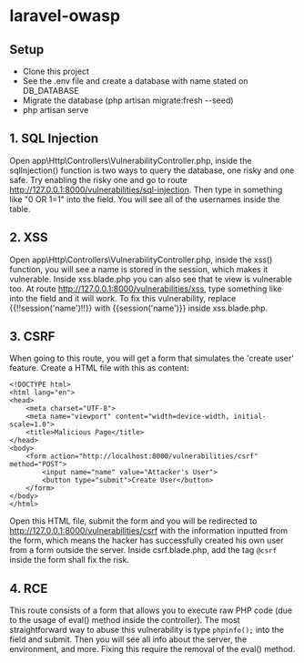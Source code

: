 # laravel-owasp

## Setup
- Clone this project
- See the .env file and create a database with name stated on DB_DATABASE
- Migrate the database (php artisan migrate:fresh --seed)
- php artisan serve
## 1. SQL Injection
Open app\Http\Controllers\VulnerabilityController.php, inside the sqlInjection() function is two ways to query the database, one risky and one safe. Try enabling the risky one and go to route http://127.0.0.1:8000/vulnerabilities/sql-injection.
Then type in something like "0 OR 1=1" into the field. You will see all of the usernames inside the table.

## 2. XSS
Open app\Http\Controllers\VulnerabilityController.php, inside the xss() function, you will see a name is stored in the session, which makes it vulnerable. Inside xss.blade.php you can also see that te view is vulnerable too.
At route http://127.0.0.1:8000/vulnerabilities/xss, type something like <script>alert('XSS');</script> into the field and it will work.
To fix this vulnerability, replace {{!!session('name')!!}} with {{session('name')}} inside xss.blade.php.

## 3. CSRF
When going to this route, you will get a form that simulates the 'create user' feature.
Create a HTML file with this as content:
```
<!DOCTYPE html>
<html lang="en">
<head>
    <meta charset="UTF-8">
    <meta name="viewport" content="width=device-width, initial-scale=1.0">
    <title>Malicious Page</title>
</head>
<body>
    <form action="http://localhost:8000/vulnerabilities/csrf" method="POST">
        <input name="name" value="Attacker's User">
        <button type="submit">Create User</button>
    </form>
</body>
</html>
```
Open this HTML file, submit the form and you will be redirected to http://127.0.0.1:8000/vulnerabilities/csrf with the information inputted from the form, which means the hacker has successfully created his own user from a form outside the server.
Inside csrf.blade.php, add the tag `@csrf` inside the form shall fix the risk.

## 4. RCE
This route consists of a form that allows you to execute raw PHP code (due to the usage of eval() method inside the controller). The most straightforward way to abuse this vulnerability is type `phpinfo();` into the field and submit. Then you will see all info about the server, the environment, and more. Fixing this require the removal of the eval() method.




